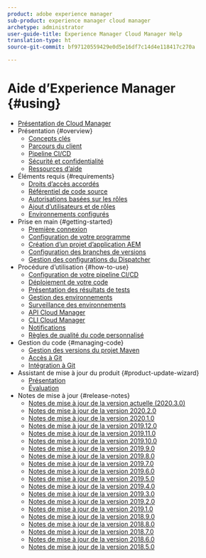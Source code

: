 ```yaml
---
product: adobe experience manager
sub-product: experience manager cloud manager
archetype: administrator
user-guide-title: Experience Manager Cloud Manager Help
translation-type: ht
source-git-commit: bf97120559429e0d5e16df7c14d4e118417c270a

---
```



# Aide d’Experience Manager {#using}

+ [Présentation de Cloud Manager](introduction-to-cloud-manager.md)
+ Présentation {#overview}
   + [Concepts clés](key-concepts.md)
   + [Parcours du client](customer-journey.md)
   + [Pipeline CI/CD](ci-cd-pipeline.md)
   + [Sécurité et confidentialité](security-and-privacy.md)
   + [Ressources d’aide](help-resources.md)
+ Éléments requis {#requirements}
   + [Droits d’accès accordés](access-rights-granted.md)
   + [Référentiel de code source](source-code-repository.md)
   + [Autorisations basées sur les rôles](role-based-permissions.md)
   + [Ajout d’utilisateurs et de rôles](setting-up-users-and-roles.md)
   + [Environnements configurés](environments-provisioned.md)
+ Prise en main {#getting-started}
   + [Première connexion](first-time-login.md)
   + [Configuration de votre programme](setting-up-program.md)
   + [Création d’un projet d’application AEM](create-an-application-project.md)
   + [Configuration des branches de versions](configure-your-release-branches.md)
   + [Gestion des configurations du Dispatcher](dispatcher-configurations.md)
+ Procédure d’utilisation {#how-to-use}
   + [Configuration de votre pipeline CI/CD](configuring-pipeline.md)
   + [Déploiement de votre code](deploying-code.md)
   + [Présentation des résultats de tests](understand-your-test-results.md)
   + [Gestion des environnements](manage-your-environment.md)
   + [Surveillance des environnements](monitor-your-environments.md)
   + [API Cloud Manager](https://www.adobe.io/apis/experiencecloud/cloud-manager/docs.html)
   + [CLI Cloud Manager](https://github.com/adobe/aio-cli-plugin-cloudmanager/blob/master/README.md)
   + [Notifications](notifications.md)
   + [Règles de qualité du code personnalisé](custom-code-quality-rules.md)
+ Gestion du code {#managing-code}
   + [Gestion des versions du projet Maven](activating-maven-project.md)
   + [Accès à Git](accessing-git.md)
   + [Intégration à Git](setup-cloud-manager-git-integration.md)
+ Assistant de mise à jour du produit {#product-update-wizard}
   + [Présentation](overview-productupdate-wizard.md)
   + [Évaluation](evaluation.md)
+ Notes de mise à jour {#release-notes}
   + [Notes de mise à jour de la version actuelle (2020.3.0)](release-notes-current.md)
   + [Notes de mise à jour de la version 2020.2.0](release-notes-2020-2-0.md)
   + [Notes de mise à jour de la version 2020.1.0](release-notes-2020-1-0.md)
   + [Notes de mise à jour de la version 2019.12.0](release-notes-2019-12-0.md)
   + [Notes de mise à jour de la version 2019.11.0](release-notes-2019-11-0.md)
   + [Notes de mise à jour de la version 2019.10.0](release-notes-2019-10-0.md)
   + [Notes de mise à jour de la version 2019.9.0](release-notes-2019-9-0.md)
   + [Notes de mise à jour de la version 2019.8.0](release-notes-2019-8-0.md)
   + [Notes de mise à jour de la version 2019.7.0](release-notes-2019-7-0.md)
   + [Notes de mise à jour de la version 2019.6.0](release-notes-2019-6-0.md)
   + [Notes de mise à jour de la version 2019.5.0](release-notes-2019-5-0.md)
   + [Notes de mise à jour de la version 2019.4.0](release-notes-2019-4-0.md)
   + [Notes de mise à jour de la version 2019.3.0](release-notes-2019-3-0.md)
   + [Notes de mise à jour de la version 2019.2.0](release-notes-2019-2-0.md)
   + [Notes de mise à jour de la version 2019.1.0](release-notes-2019-1-0.md)
   + [Notes de mise à jour de la version 2018.9.0](release-notes-2018-9-0.md)
   + [Notes de mise à jour de la version 2018.8.0](release-notes-2018-8-0.md)
   + [Notes de mise à jour de la version 2018.7.0](release-notes-2018-7-0.md)
   + [Notes de mise à jour de la version 2018.6.0](release-notes-2018-6-0.md)
   + [Notes de mise à jour de la version 2018.5.0](release-notes-2018-5-0.md)
